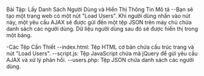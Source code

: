 Bài Tập: Lấy Danh Sách Người Dùng và Hiển Thị Thông Tin
Mô tả
--Bạn sẽ tạo một trang web có một nút "Load Users". 
Khi người dùng nhấn vào nút này, 
một yêu cầu AJAX sẽ được gửi đến một tệp JSON trên máy chủ chứa danh sách các người dùng. 
Dữ liệu người dùng sau đó sẽ được hiển thị trong một bảng.

-Các Tệp Cần Thiết
--index.html: Tệp HTML cơ bản chứa cấu trúc trang và nút "Load Users".
--script.js: Tệp JavaScript chứa mã jQuery để gửi yêu cầu AJAX và xử lý phản hồi.
--users.php: Tệp JSON chứa danh sách các người dùng.
